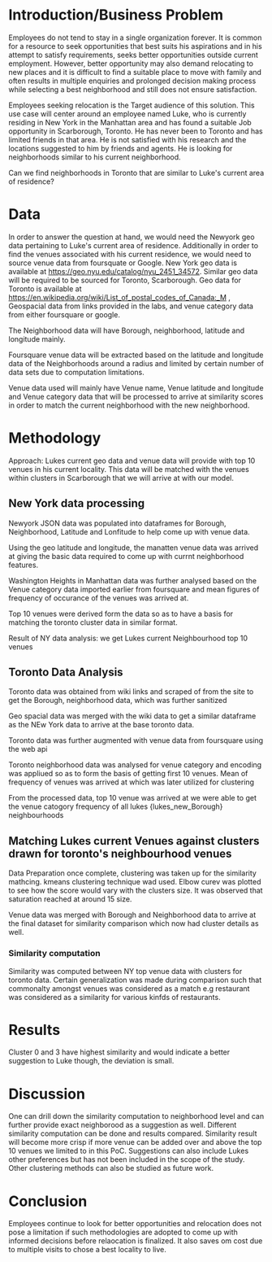 # Introduction/Business Problem

Employees do not tend to stay in a single organization forever. It is common for a resource to seek opportunities that best suits his aspirations and in his attempt to satisfy requirements, seeks better opportunities outside current employment. However, better opportunity may also demand relocating to new places and it is difficult to find a suitable place to move with family and often results in multiple enquiries and prolonged decision making process while selecting a best neighborhood and still does not ensure satisfaction.

Employees seeking relocation is the Target audience of this solution. This use case will center around an employee named Luke, who is currently residing in New York in the Manhattan area and has found a suitable Job opportunity in Scarborough, Toronto. He has never been to Toronto and has limited friends in that area. He is not satisfied with his research and the locations suggested to him by friends and agents. He is looking for neighborhoods similar to his current neighborhood.

Can we find neighborhoods in Toronto that are similar to Luke's current area of residence?



# Data

In order to answer the question at hand, we would need the Newyork geo data pertaining to Luke's current area of residence. Additionally in order to find the venues associated with his current residence, we would need to source venue data from foursquate or Google. New York geo data is available at https://geo.nyu.edu/catalog/nyu_2451_34572. 
Similar geo data will be required to be sourced for Toronto, Scarborough. Geo data for Toronto is available at https://en.wikipedia.org/wiki/List_of_postal_codes_of_Canada:_M , Geospacial data from links provided in the labs, and venue category data from either foursquare or google.

The Neighborhood data will have Borough, neighborhood, latitude and longitude mainly.

Foursquare venue data will be extracted based on the latitude and longitude data of the Neighborhoods around a radius and limited by certain number of data sets due to computation limitations. 

Venue data used will mainly have Venue name, Venue latitude and longitude and Venue category data that will be processed to arrive at similarity scores in order to match the current neighborhood with the new neighborhood.

# Methodology 

Approach: Lukes current geo data and venue data will provide with top 10 venues in his current locality. This data will be matched with the venues within clusters in Scarborough that we will arrive at with our model. 

## New York data processing

Newyork JSON data was populated into dataframes for Borough, Neighborhood, Latitude and Lonfitude to help come up with venue data.

Using the geo latitude and longitude, the manatten venue data was arrived at giving the basic data required to come up with currnt neighborhood features.

Washington Heights in Manhattan data was further analysed based on the Venue category data imported earlier from foursquare and mean figures of frequency of occurance of the venues was arrived at.

Top 10 venues were derived form the data so as to have a basis for matching the toronto cluster data in similar format.

Result of NY data analysis: we get Lukes current Neighbourhood top 10 venues


## Toronto Data Analysis

Toronto data was obtained from wiki links and scraped of from the site to get the Borough, neighborhood data, which was further sanitized

Geo spacial data was merged with the wiki data to get a similar dataframe as the NEw York data to arrive at the base toronto data.

Toronto data was further augmented with venue data from foursquare using the web api

Toronto neighborhood data was analysed for venue category and encoding was appliued so as to form the basis of getting first 10 venues. Mean of frequency of venues was arrived at which was later utilized for clustering

From the processed data, top 10 venue was arrived at
we were able to get the venue catogory frequency of all lukes {lukes_new_Borough} neighbourhoods

## Matching Lukes current Venues against clusters drawn for toronto's neighbourhood venues

Data Preparation once complete, clustering was taken up for the similarity mathcing. kmeans clustering technique wad used. Elbow curev was plotted to see how the score would vary with the clusters size. It was observed that saturation reached at around 15 size.

Venue data was merged with Borough and Neighborhood data to arrive at the final dataset for similarity comparison which now had cluster details as well.

### Similarity computation

Similarity was computed between NY top venue data with clusters for toronto data. Certain generalization was made during comparison such that commonalty amongst venues was considered as a match e.g restaurant was considered as a similarity for various kinfds of restaurants.


# Results 

Cluster 0 and 3 have highest similarity and would indicate a better suggestion to Luke though, the deviation is small. 

# Discussion

One can drill down the similarity computation to neighborhood level and can further provide exact neighborood as a suggestion as well. Different similarity computation can be done and results compared. Similarity result will become more crisp if more venue can be added over and above the top 10 venues we limited to in this PoC. Suggestions can also include Lukes other preferences but has not been included in the scope of the study. Other clustering methods can also be studied as future work.

# Conclusion

Employees continue to look for better opportunities and relocation does not pose a limitation if such methodologies are adopted to come up with informed decisions before relaocation is finalized. It also saves om cost due to multiple visits to chose a best locality to live.


